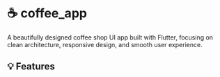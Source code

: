 # ☕ coffee_app

A beautifully designed coffee shop UI app built with Flutter, focusing on clean architecture, responsive design, and smooth user experience.

## 💡 Features
